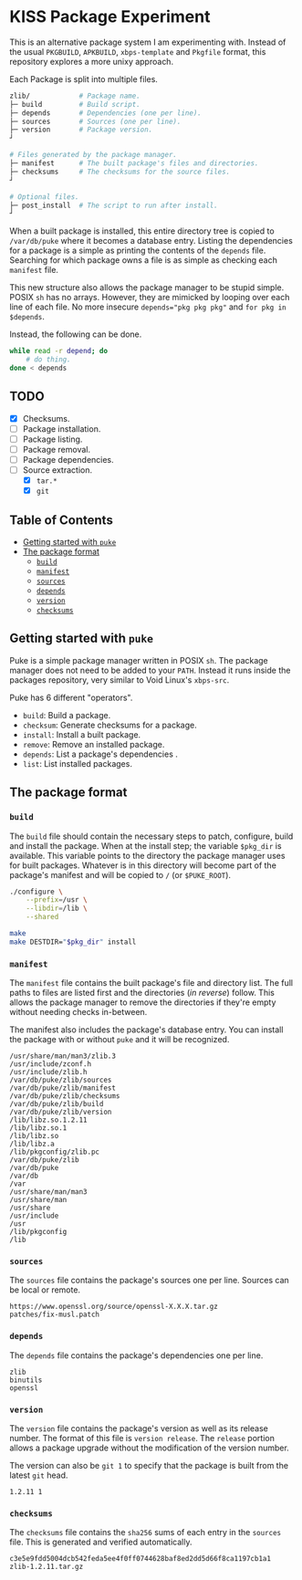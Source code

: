 # KISS Package Experiment

This is an alternative package system I am experimenting with. Instead of the usual `PKGBUILD`, `APKBUILD`, `xbps-template` and `Pkgfile` format, this repository explores a more unixy approach.

Each Package is split into multiple files.

```sh
zlib/            # Package name.
├─ build         # Build script.
├─ depends       # Dependencies (one per line).
├─ sources       # Sources (one per line).
├─ version       # Package version.
┘

# Files generated by the package manager.
├─ manifest      # The built package's files and directories.
├─ checksums     # The checksums for the source files.
┘

# Optional files.
├─ post_install  # The script to run after install.
┘
```

When a built package is installed, this entire directory tree is copied to `/var/db/puke` where it becomes a database entry. Listing the dependencies for a package is a simple as printing the contents of the `depends` file. Searching for which package owns a file is as simple as checking each `manifest` file.

This new structure also allows the package manager to be stupid simple. POSIX `sh` has no arrays. However, they are mimicked by looping over each line of each file. No more insecure `depends="pkg pkg pkg"` and `for pkg in $depends`.

Instead, the following can be done.

```sh
while read -r depend; do
    # do thing.
done < depends
```

## TODO

- [x] Checksums.
- [ ] Package installation.
- [ ] Package listing.
- [ ] Package removal.
- [ ] Package dependencies.
- [ ] Source extraction.
    - [x] `tar.*`
    - [x] `git`

## Table of Contents

<!-- vim-markdown-toc GFM -->

* [Getting started with `puke`](#getting-started-with-puke)
* [The package format](#the-package-format)
    * [`build`](#build)
    * [`manifest`](#manifest)
    * [`sources`](#sources)
    * [`depends`](#depends)
    * [`version`](#version)
    * [`checksums`](#checksums)

<!-- vim-markdown-toc -->


## Getting started with `puke`

Puke is a simple package manager written in POSIX `sh`. The package manager does not need to be added to your `PATH`. Instead it runs inside the packages repository, very similar to Void Linux's `xbps-src`.

Puke has 6 different "operators".

- `build`: Build a package.
- `checksum`: Generate checksums for a package.
- `install`: Install a built package.
- `remove`: Remove an installed package.
- `depends`: List a package's dependencies .
- `list`: List installed packages.

## The package format

### `build`

The `build` file should contain the necessary steps to patch, configure, build and install the package. When at the install step; the variable `$pkg_dir` is available. This variable points to the directory the package manager uses for built packages. Whatever is in this directory will become part of the package's manifest and will be copied to `/` (or `$PUKE_ROOT`).

```sh
./configure \
    --prefix=/usr \
    --libdir=/lib \
    --shared

make
make DESTDIR="$pkg_dir" install
```

### `manifest`

The `manifest` file contains the built package's file and directory list. The full paths to files are listed first and the directories (*in reverse*) follow. This allows the package manager to remove the directories if they're empty without needing checks in-between.

The manifest also includes the package's database entry. You can install the package with or without `puke` and it will be recognized.

```
/usr/share/man/man3/zlib.3
/usr/include/zconf.h
/usr/include/zlib.h
/var/db/puke/zlib/sources
/var/db/puke/zlib/manifest
/var/db/puke/zlib/checksums
/var/db/puke/zlib/build
/var/db/puke/zlib/version
/lib/libz.so.1.2.11
/lib/libz.so.1
/lib/libz.so
/lib/libz.a
/lib/pkgconfig/zlib.pc
/var/db/puke/zlib
/var/db/puke
/var/db
/var
/usr/share/man/man3
/usr/share/man
/usr/share
/usr/include
/usr
/lib/pkgconfig
/lib
```

### `sources`

The `sources` file contains the package's sources one per line. Sources can be local or remote.

```
https://www.openssl.org/source/openssl-X.X.X.tar.gz
patches/fix-musl.patch
```

### `depends`

The `depends` file contains the package's dependencies one per line.

```
zlib
binutils
openssl
```

### `version`

The `version` file contains the package's version as well as its release number. The format of this file is `version release`. The `release` portion allows a package upgrade without the modification of the version number.

The version can also be `git 1` to specify that the package is built from the latest `git` head.

```
1.2.11 1
```

### `checksums`

The `checksums` file contains the `sha256` sums of each entry in the `sources` file. This is generated and verified automatically.

```
c3e5e9fdd5004dcb542feda5ee4f0ff0744628baf8ed2dd5d66f8ca1197cb1a1  zlib-1.2.11.tar.gz
```
